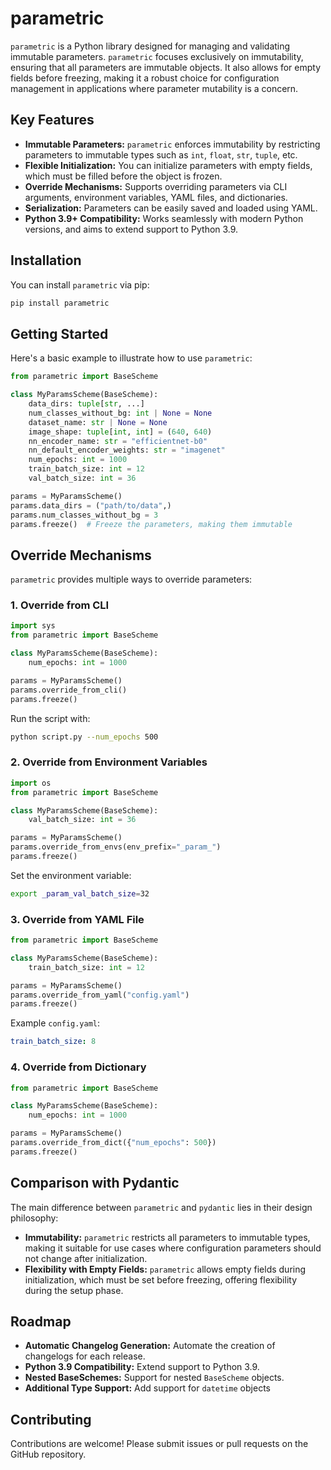 # parametric

`parametric` is a Python library designed for managing and validating immutable parameters. `parametric` focuses exclusively on immutability, ensuring that all parameters are immutable objects. It also allows for empty fields before freezing, making it a robust choice for configuration management in applications where parameter mutability is a concern.

## Key Features

- **Immutable Parameters:** `parametric` enforces immutability by restricting parameters to immutable types such as `int`, `float`, `str`, `tuple`, etc.
- **Flexible Initialization:** You can initialize parameters with empty fields, which must be filled before the object is frozen.
- **Override Mechanisms:** Supports overriding parameters via CLI arguments, environment variables, YAML files, and dictionaries.
- **Serialization:** Parameters can be easily saved and loaded using YAML.
- **Python 3.9+ Compatibility:** Works seamlessly with modern Python versions, and aims to extend support to Python 3.9.

## Installation

You can install `parametric` via pip:

```bash
pip install parametric
```

## Getting Started

Here's a basic example to illustrate how to use `parametric`:

```python
from parametric import BaseScheme

class MyParamsScheme(BaseScheme):
    data_dirs: tuple[str, ...]
    num_classes_without_bg: int | None = None
    dataset_name: str | None = None
    image_shape: tuple[int, int] = (640, 640)
    nn_encoder_name: str = "efficientnet-b0"
    nn_default_encoder_weights: str = "imagenet"
    num_epochs: int = 1000
    train_batch_size: int = 12
    val_batch_size: int = 36

params = MyParamsScheme()
params.data_dirs = ("path/to/data",)
params.num_classes_without_bg = 3
params.freeze()  # Freeze the parameters, making them immutable
```

## Override Mechanisms

`parametric` provides multiple ways to override parameters:

### 1. Override from CLI

```python
import sys
from parametric import BaseScheme

class MyParamsScheme(BaseScheme):
    num_epochs: int = 1000

params = MyParamsScheme()
params.override_from_cli()
params.freeze()
```

Run the script with:

```bash
python script.py --num_epochs 500
```

### 2. Override from Environment Variables

```python
import os
from parametric import BaseScheme

class MyParamsScheme(BaseScheme):
    val_batch_size: int = 36

params = MyParamsScheme()
params.override_from_envs(env_prefix="_param_")
params.freeze()
```

Set the environment variable:

```bash
export _param_val_batch_size=32
```

### 3. Override from YAML File

```python
from parametric import BaseScheme

class MyParamsScheme(BaseScheme):
    train_batch_size: int = 12

params = MyParamsScheme()
params.override_from_yaml("config.yaml")
params.freeze()
```

Example `config.yaml`:

```yaml
train_batch_size: 8
```

### 4. Override from Dictionary

```python
from parametric import BaseScheme

class MyParamsScheme(BaseScheme):
    num_epochs: int = 1000

params = MyParamsScheme()
params.override_from_dict({"num_epochs": 500})
params.freeze()
```

## Comparison with Pydantic

The main difference between `parametric` and `pydantic` lies in their design philosophy:

- **Immutability:** `parametric` restricts all parameters to immutable types, making it suitable for use cases where configuration parameters should not change after initialization.
- **Flexibility with Empty Fields:** `parametric` allows empty fields during initialization, which must be set before freezing, offering flexibility during the setup phase.

## Roadmap

- **Automatic Changelog Generation:** Automate the creation of changelogs for each release.
- **Python 3.9 Compatibility:** Extend support to Python 3.9.
- **Nested BaseSchemes:** Support for nested `BaseScheme` objects.
- **Additional Type Support:** Add support for `datetime` objects

## Contributing

Contributions are welcome! Please submit issues or pull requests on the GitHub repository.
